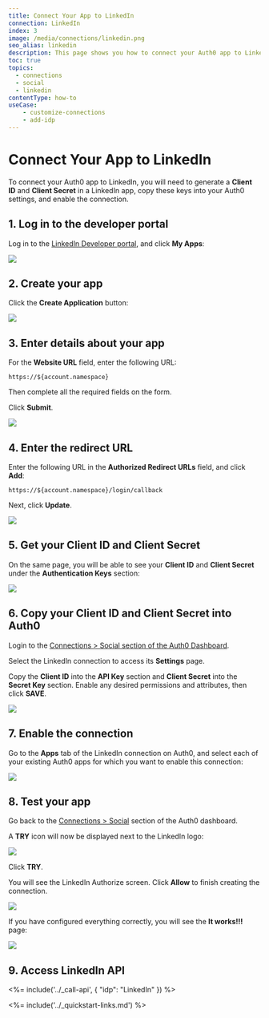 ```yaml
---
title: Connect Your App to LinkedIn
connection: LinkedIn
index: 3
image: /media/connections/linkedin.png
seo_alias: linkedin
description: This page shows you how to connect your Auth0 app to LinkedIn. You will need to generate keys, copy these into your Auth0 settings, and enable the connection.
toc: true
topics:
  - connections
  - social
  - linkedin
contentType: how-to
useCase:
    - customize-connections
    - add-idp
---
```


# Connect Your App to LinkedIn

To connect your Auth0 app to LinkedIn, you will need to generate a **Client ID** and **Client Secret** in a LinkedIn app, copy these keys into your Auth0 settings, and enable the connection.

## 1. Log in to the developer portal

Log in to the [LinkedIn Developer portal](http://developer.linkedin.com/), and click **My Apps**:

![](/media/articles/connections/social/linkedin/linkedin-devportal-1.png)

## 2. Create your app

Click the **Create Application** button:

![](/media/articles/connections/social/linkedin/linkedin-devportal-2.png)

## 3. Enter details about your app

For the **Website URL** field, enter the following URL:

`https://${account.namespace}`

Then complete all the required fields on the form. 

Click **Submit**.

![](/media/articles/connections/social/linkedin/linkedin-devportal-3.png)

## 4. Enter the redirect URL

Enter the following URL in the **Authorized Redirect URLs** field, and click **Add**:

`https://${account.namespace}/login/callback`

Next, click **Update**.

![](/media/articles/connections/social/linkedin/linkedin-devportal-4.png)

## 5. Get your Client ID and Client Secret

On the same page, you will be able to see your **Client ID** and **Client Secret** under the **Authentication Keys** section:

![](/media/articles/connections/social/linkedin/linkedin-devportal-5.png)

## 6. Copy your Client ID and Client Secret into Auth0

Login to the [Connections > Social section of the Auth0 Dashboard](${manage_url}/#/connections/social).

Select the LinkedIn connection to access its **Settings** page.

Copy the **Client ID** into the **API Key** section and **Client Secret** into the **Secret Key** section. Enable any desired permissions and attributes, then click **SAVE**.

![](/media/articles/connections/social/linkedin/linkedin-devportal-6.png)

## 7. Enable the connection

Go to the **Apps** tab of the LinkedIn connection on Auth0, and select each of your existing Auth0 apps for which you want to enable this connection:

![](/media/articles/connections/social/linkedin/linkedin-devportal-7.png)

## 8. Test your app

Go back to the [Connections > Social](${manage_url}/#/connections/social) section of the Auth0 dashboard.

A **TRY** icon will now be displayed next to the LinkedIn logo:

![](/media/articles/connections/social/linkedin/linkedin-devportal-8.png)

Click **TRY**.

You will see the LinkedIn Authorize screen. Click **Allow** to finish creating the connection.

![](/media/articles/connections/social/linkedin/linkedin-devportal-8a.png)

If you have configured everything correctly, you will see the **It works!!!** page:

![](/media/articles/connections/social/linkedin/linkedin-devportal-8b.png)

## 9. Access LinkedIn API

<%= include('../_call-api', {
  "idp": "LinkedIn"
}) %>

<%= include('../_quickstart-links.md') %>

